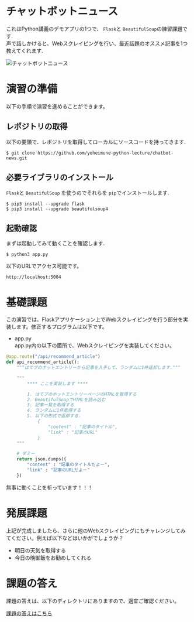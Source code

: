 # チャットボットニュース
これはPython講義のデモアプリの1つで、 `Flask`と `BeautifulSoup`の練習課題です.  
声で話しかけると、Webスクレイピングを行い、最近話題のオススメ記事を1つ教えてくれます.  


![チャットボットニュース](https://raw.githubusercontent.com/yoheimune-python-lecture/chatbot-news/image/resources/screenshot.png)

# 演習の準備
以下の手順で演習を進めることができます。
## レポジトリの取得
以下の要領で、レポジトリを取得してローカルにソースコードを持ってきます.
```
$ git clone https://github.com/yoheimune-python-lecture/chatbot-news.git
```
## 必要ライブラリのインストール
`Flask`と `BeautifulSoup` を使うのでそれらを `pip`でインストールします.
```
$ pip3 install --upgrade flask
$ pip3 install --upgrade beautifulsoup4
```
## 起動確認
まずは起動してみて動くことを確認します.
```
$ python3 app.py
```
以下のURLでアクセス可能です。
```
http://localhost:5004
```

# 基礎課題
この演習では、Flaskアプリケーション上でWebスクレイピングを行う部分を実装します。修正するプログラムは以下です。  
- app.py  
app.py内の以下の箇所で、Webスクレイピングを実装してください。
```python
@app.route("/api/recommend_article")
def api_recommend_article():
    """はてブのホットエントリーから記事を入手して、ランダムに1件返却します."""

    """
        **** ここを実装します ****

        1. はてブのホットエントリーページのHTMLを取得する
        2. BeautifulSoupでHTMLを読み込む
        3. 記事一覧を取得する
        4. ランダムに1件取得する
        5. 以下の形式で返却する.
            {
                "content" : "記事のタイトル",
                "link" : "記事のURL"
            }
    """

    # ダミー
    return json.dumps({
        "content" : "記事のタイトルだよー",
        "link" : "記事のURLだよー"
    })
```
無事に動くことを祈っています！！！  

# 発展課題
上記が完成しましたら、さらに他のWebスクレイピングにもチャレンジしてみてください。例えば以下などはいかがでしょうか？
* 明日の天気を取得する  
* 今日の晩御飯をお勧めしてくれる  

# 課題の答え
課題の答えは、以下のディレクトリにありますので、適宜ご確認ください。  

[課題の答えはこちら](https://github.com/yoheimune-python-lecture/chatbot-news/tree/master/answer)  
